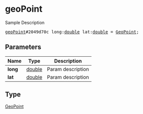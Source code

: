 # geoPoint

Sample Description

<pre>
<a href="../constructor/geoPoint.md">geoPoint</a>#2049d70c long:<a href="../type/double.md">double</a> lat:<a href="../type/double.md">double</a> = <a href="../type/GeoPoint.md">GeoPoint</a>;
</pre>

## Parameters

| Name | Type | Description |
|------|:----:|-------------|
| **long** | [double](../type/double.md) | Param description |
| **lat** | [double](../type/double.md) | Param description |

## Type

[GeoPoint](../type/GeoPoint.md)
